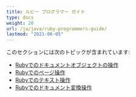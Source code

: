 ```yaml
---
title: ルビー プログラマー ガイド
type: docs
weight: 20
url: /ja/java/ruby-programmers-guide/
lastmod: "2021-06-05"
---
```


このセクションには次のトピックが含まれています:

- [Rubyでのドキュメントオブジェクトの操作](/pdf/ja/java/working-with-document-object-in-ruby/)
- [Rubyでのページ操作](/pdf/ja/java/working-with-pages-in-ruby/)
- [Rubyでのテキスト操作](/pdf/ja/java/working-with-text-in-ruby/)
- [Rubyでのドキュメント変換操作](/pdf/ja/java/working-with-document-conversion-in-ruby/)